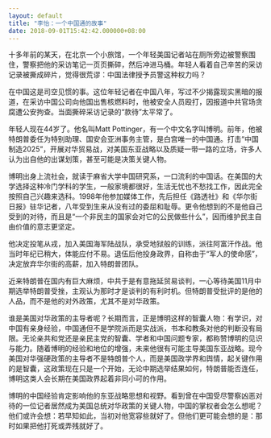 ```yaml
---
layout: default
title: "李怡：一个中国通的故事"
date: 2018-09-01T15:42:42.000000+08:00
---
```


十多年前的某天，在北京一个小旅馆，一个年轻美国记者站在厕所旁边被警察围住，警察把他的采访笔记一页页撕碎，然后冲进马桶。年轻人看着自己辛苦的采访记录被撕成碎片，觉得很荒谬：中国法律授予员警这种权力吗？

在中国这是司空见惯的事。这位年轻记者在中国八年，写过不少揭露现实黑暗的报道，在采访中国公司向他国出售核燃料时，他被安全人员殴打，因报道中共官场贪腐遭公安拘查。当面撕碎采访记录的“款待”太平常了。

年轻人现在44岁了。他名叫Matt Pottinger，有一个中文名字叫博明。前年，他被特朗普委任为特别助理、国安会亚洲事务主管，是白宫唯一的中国通。打击“中国制造2025”，开展对华贸易战，对美国东亚战略以及质疑一带一路的立场，许多人认为出自他的出谋划策，甚至可能是决策关键人物。

博明出身上流社会，就读于麻省大学中国研究系，一口流利的中国话。在美国的大学选择这种冷门学科的学生，一般家境都很好，生活无忧也不愁找工作，因此完全按照自己兴趣来选科。1998年他参加媒体工作，先后担任《路透社》和《华尔街日报》驻华记者，八年受到生来从没有过的委屈和耻辱。更令他想到的不是他自己受到的对待，而且是“一个非民主的国家会对它的公民做些什么”，因而维护民主自由价值的意志更坚定。

他决定投笔从戎，加入美国海军陆战队，承受地狱般的训练，派往阿富汗作战。他当时年纪已稍大，体能应付不易。退伍后他投身政界，自称由于“军人的使命感”，决定放弃华尔街的高薪，加入特朗普团队。

近来特朗普在国内有巨大麻烦，中共于是有意拖延贸易谈判，一心等待美国11月中期选举特朗普受挫，主观认为那时才是谈判的有利时机。但特朗普受批评的是他的人品，而不是他的对外政策，尤其不是对华政策。

谁是美国对华政策的主导者呢？长期而言，正是博明这样的智囊人物：有学识，对中国有亲身经验，中国通但不是学院派而是实战派，书本和教条对他的判断没有局限。无论亲共和党还是亲民主党的智囊、学者和中国问题专家，都称赞博明的见识与能力。随着博明的经验和地位的增强，未来他很有可能主导美国东亚战略。现今美国对华强硬政策的主导者不是特朗普个人，而是美国政学界和舆情，起关键作用的是智囊，这政策现在只是一个开始，无论中期选举结果如何，特朗普能否连任，博明这类人会长期在美国政界起着非同小可的作用。

博明的中国经验肯定影响他的东亚战略思想和视野。看到曾在中国受尽警察凶恶对待的一位记者居然成为美国总统对华政策的关键人物，中国的掌权者会怎么想呢？他们或许会想：若早知如此，当初对他宽容些就好了。但他们更可能会想的是：那时如果把他打死或弄残就好了。

